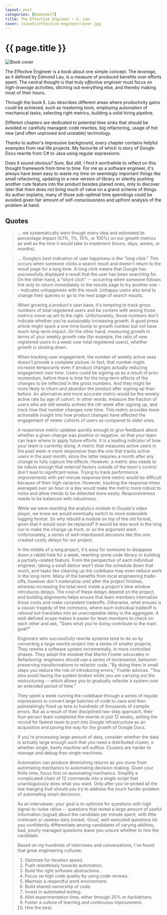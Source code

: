 ```yaml
---
layout: post
categories: [bookshelf]
title: The Effective Engineer — E. Lau
cover: /assets/effective-engineer/cover.jpg
---
```


# {{ page.title }}

<img class="floatcover" src="{{ page.cover }}" alt="Book cover" />

The Effective Engineer is a book about one simple concept. The *leverage*, as it defined by Edmond Lau, is a measure of produced benefits over efforts spent. The central thought is that truly *effective engineer* must focus on *high-leverage* activities, ditching out everything else, and thereby making most of their hours.

Through the book E. Lau describes different areas where productivity gains could be achieved, such as mastering tools, employing automation of mechanical tasks, selecting right metrics, building a solid hiring pipeline.

Different chapters are dedicated to potential time sinks that should be avoided or carefully managed: code rewrites, big refactoring, usage of hot new [and often unproved and unstable] technology.

Thanks to author's impressive background, every chapter contains helpful examples from real life projects. My favourite of which is story of Google Docs rewrite from C# to Java using regular expressions.

Does it sound obvious? Sure. But still, I find it worthwhile to reflect on this thought framework from time to time. For me as a software engineer, it's always have been easy to waste my time on seemingly important things like small refactoring, updating to a new version of library or silently pushing another cute feature into the product besides planed ones, only to discover later that them does not bring much of value on a grand scheme of things. As author explains, many of those sub-optimal time spendings could be avoided given fair amount of self-consciousness and upfront analysis of the problem at hand.

## Quotes

> ... we systematically went though every idea and estimated its percentage impact (0.1%, 1%, 10%, or 100%) on our growth metrics as well as the time it would take to implement (hours, days, weeks, or months).

> ... Google/s best indication of user happiness is the "long click." This occurs when someone clicks a search result and doesn't return to the result page for a long time. A long click means that Google has successfully displayed a result that the user has been searching for. On the other hand, a "short click" -- occurring when someone follows link only to return immediately to the results page to try another one -- indicates unhappiness with the result. Unhappy users also tend to change their queries or go to the next page of search results.

> When growing a product's user base, it's tempting to track gross numbers of total registered users and be content with seeing those metrics move up ant to the right. Unfortunately, those numbers don't indicate whether you're sustainably increasing growth. A good press article might spark a one-time bump to growth number but not have much long-term impact. On the other hand, measuring growth in terms of your weekly growth rate (for example, the ratio of new registered users in a week over total registered users), whether growth is slowing down.

> When tracking user engagement, the number of weekly active uses doesn't provide a complete picture. In fact, that number might increase temporarily even if product changes actually reducing engagement over time. Users could be signing up as a result of prior momentum, before there is time for the long-term effects of the changes to be reflected in the gross numbers. And they might be more likely to churn and abandon the product after signing up than before. An alternative and more accurate metric would be the weekly active rate by age of cohort. In other words, measure the fraction of users who are still weekly actives the nth week after signing up, and track how that number changes over time. This metric provides more actionable insight into how product changes have affected the engagement of newer cohorts of users as compared to older ones.

> A responsive metric updates quickly enough to give feedback about whether a given change was positive or negative, so that your team can learn where to apply future efforts. It is a leading indicator of how your team is currently doing. A metric that measures active users in the past week is more responsive than the one that tracks active users in the past month, since the latter requires a month after any change to fully capture the effects. However, a metric also needs to be robust enough that external factors outside of the team's control don't lead to significant noise. Trying to track performance improvements with per-minute response time metric would be difficult because of their high variance. However, tracking the response times averaged over an hour or a day would make the metric more robust to noise and allow trends to be detected more easily. Responsiveness needs to be balanced with robustness.

> While we were rewriting the analytics module in Ooyala's video player, we knew we would eventually switch to more extensible logging format. So why rebuild a module on top of the old format, given that it would soon be replaced? It would be less work in the long run to make the change up front, or so the argument went. Unfortunately, a series of well-intentioned decisions like this one created costly delays for our project.

> In the middle of a long project, it's easy for someone to disappear down a rabbit hole for a week, rewriting some code library or building a partially-related feature. From the perspective of each individual engineer, taking a small detour won't slow the schedule down that much, and tasks like cleaning up the codebase may even reduce work in the long-term. Many of the benefits from local engineering trade-offs, however don't materialize until after the project finishes, whereas increasing the total work inside a project's time window introduces delays. The cost of these delays depend on the project, and building alignments helps ensure that team members internalize those costs and make consistent tradeoffs. Otherwise, what ensues is a classic tragedy of the commons, where each individual tradeoff is rational but translates into an unacceptable delay in the aggregate. A well-defined scope makes it easier for team members to check on each other and ask, "Does what you're doing contribute to the main goal?"

> Engineers who successfully rewrite systems tend to do so by converting a large rewrite project into a series of smaller projects. They rewrite a software system incrementally, in more controlled phases. They adopt the mindset that Martin Fowler advocates in Refactoring: engineers should use a series of incremental, behavior-preserving transformations to refactor code. "By doing them in small steps you reduce the risk of introducing errors," Fowler advices. "You also avoid having the system broken while you are carrying out the restructuring -- which allows you to gradually refactor a system over an extended period of time."

> They spent a week running the codebase through a series of regular expressions to convert large batches of code to Java and then painstakingly fixed up tens to hundreds of thousands of compile errors. But as a result of their disciplined two-step approach, their four-person team completed the rewrite in just 12 weeks, setting the record for fastest team to port into Google infrastructure as an acquisition and paving the way for the growth of Google Docs.

> If you're processing large amount of data, consider whether the data is actually large enough such that you need a distributed cluster, o whether single, beefy machine will suffice. Clusters are harder to manage and debug than single machines.

> Automation can produce diminishing returns as you move from automating mechanics to automating decision-making. Given your finite time, focus first on automating mechanics. Simplify a complicated chain of 12 commands into a single script that unambiguously does what you want. Only after you've picked all the low-hanging fruit should you try to address the much harder problem of automating smart decisions.

> As an interviewer, your goal is to optimize for questions with high signal-to-noise ratios -- questions that reveal a large amount of useful information (signal) about the candidate per minute spent, with little irrelevant or useless data (noise). Good, well-executed questions let you confidently differentiate among candidates of varying abilities; bad, poorly managed questions leave you unsure whether to hire the candidate.

> Based on my hundreds of interviews and conversations, I've found that great engineering cultures:
> 1. Optimize for iteration speed.
> 2. Push relentlessly towards automation.
> 3. Build the right software abstractions.
> 4. Focus on high code quality by using code reviews.
> 5. Maintain a respectful work environment.
> 6. Build shared ownership of code.
> 7. Invest in automated testing.
> 8. Allot experimentation time, either through 20% or hackathons.
> 9. Foster a culture of learning and continuous improvement.
> 10. Hire the best.
